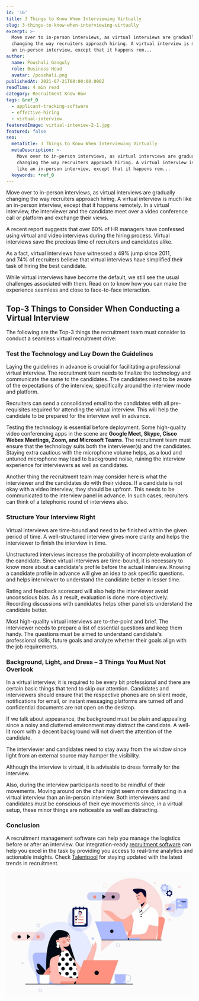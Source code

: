 ```yaml
---
id: '16'
title: 3 Things to Know When Interviewing Virtually
slug: 3-things-to-know-when-interviewing-virtually
excerpt: >-
  Move over to in-person interviews, as virtual interviews are gradually
  changing the way recruiters approach hiring. A virtual interview is much like
  an in-person interview, except that it happens rem...
author:
  name: Poushali Ganguly
  role: Business Head
  avatar: /poushali.png
publishedAt: 2021-07-21T00:00:00.000Z
readTime: 4 min read
category: Recruitment Know How
tags: &ref_0
  - applicant-tracking-software
  - effective-hiring
  - virtual-interview
featuredImage: virtual-inteview-2-1.jpg
featured: false
seo:
  metaTitle: 3 Things to Know When Interviewing Virtually
  metaDescription: >-
    Move over to in-person interviews, as virtual interviews are gradually
    changing the way recruiters approach hiring. A virtual interview is much
    like an in-person interview, except that it happens rem...
  keywords: *ref_0
---
```


Move over to in-person interviews, as virtual interviews are gradually changing the way recruiters approach hiring. A virtual interview is much like an in-person interview, except that it happens remotely. In a virtual interview, the interviewer and the candidate meet over a video conference call or platform and exchange their views.

A recent report suggests that over 60% of HR managers have confessed using virtual and video interviews during the hiring process. Virtual interviews save the precious time of recruiters and candidates alike.  

<!--more-->

As a fact, virtual interviews have witnessed a 49% jump since 2011, and 74% of recruiters believe that virtual interviews have simplified their task of hiring the best candidate.

While virtual interviews have become the default, we still see the usual challenges associated with them. Read on to know how you can make the experience seamless and close to face-to-face interaction.

## **Top-3 Things to Consider When Conducting a Virtual Interview**

The following are the Top-3 things the recruitment team must consider to conduct a seamless virtual recruitment drive:

### **Test the Technology and Lay Down the Guidelines**

Laying the guidelines in advance is crucial for facilitating a professional virtual interview. The recruitment team needs to finalize the technology and communicate the same to the candidates. The candidates need to be aware of the expectations of the interview, specifically around the interview mode and platform.

Recruiters can send a consolidated email to the candidates with all pre-requisites required for attending the virtual interview. This will help the candidate to be prepared for the interview well in advance.

Testing the technology is essential before deployment. Some high-quality video conferencing apps in the scene are **Google Meet, Skype, Cisco Webex Meetings, Zoom, and Microsoft Teams**. The recruitment team must ensure that the technology suits both the interviewer(s) and the candidates. Staying extra cautious with the microphone volume helps, as a loud and untuned microphone may lead to background noise, ruining the interview experience for interviewers as well as candidates.

Another thing the recruitment team may consider here is what the interviewer and the candidates do with their videos. If a candidate is not okay with a video interview, they should be upfront. This needs to be communicated to the interview panel in advance. In such cases, recruiters can think of a telephonic round of interviews also.

### **Structure Your Interview Right**

Virtual interviews are time-bound and need to be finished within the given period of time. A well-structured interview gives more clarity and helps the interviewer to finish the interview in time.

Unstructured interviews increase the probability of incomplete evaluation of the candidate. Since virtual interviews are time-bound, it is necessary to know more about a candidate's profile before the actual interview. Knowing a candidate profile in advance will give an idea to ask specific questions. and helps interviewer to understand the candidate better in lesser time.  

Rating and feedback scorecard will also help the interviewer avoid unconscious bias. As a result, evaluation is done more objectively. Recording discussions with candidates helps other panelists understand the candidate better.

Most high-quality virtual interviews are to-the-point and brief. The interviewer needs to prepare a list of essential questions and keep them handy. The questions must be aimed to understand candidate's professional skills, future goals and analyze whether their goals align with the job requirements.     

### **Background, Light, and Dress – 3 Things You Must Not Overlook**

In a virtual interview, it is required to be every bit professional and there are certain basic things that tend to skip our attention. Candidates and interviewers should ensure that the respective phones are on silent mode, notifications for email, or instant messaging platforms are turned off and confidential documents are not open on the desktop. 

If we talk about appearance, the background must be plain and appealing since a noisy and cluttered environment may distract the candidate. A well-lit room with a decent background will not divert the attention of the candidate.

The interviewer and candidates need to stay away from the window since light from an external source may hamper the visibility. 

Although the interview is virtual, it is advisable to dress formally for the interview.

Also, during the interview participants need to be mindful of their movements. Moving around on the chair might seem more distracting in a virtual interview than an in-person interview. Both interviewers and candidates must be conscious of their eye movements since, in a virtual setup, these minor things are noticeable as well as distracting.

### **Conclusion**

A recruitment management software can help you manage the logistics before or after an interview. Our integration-ready [recruitment software](https://www.thetalentpool.ai/recruitment-management-software-benefits.html) can help you excel in the task by providing you access to real-time analytics and actionable insights. Check [Talentpool](https://www.thetalentpool.ai/recruitment-management-software-benefits/) for staying updated with the latest trends in recruitment.

![virtual-interview](images/virtual-inteview-2-1-1024x683.jpg)

